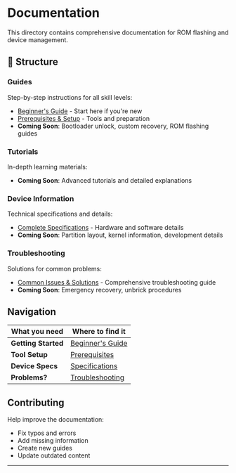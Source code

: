 # Documentation

This directory contains comprehensive documentation for ROM flashing and device management.

## 📁 Structure

### Guides
Step-by-step instructions for all skill levels:
- [Beginner's Guide](guides/beginners-guide.md) - Start here if you're new
- [Prerequisites & Setup](guides/prerequisites.md) - Tools and preparation
- **Coming Soon**: Bootloader unlock, custom recovery, ROM flashing guides

### Tutorials
In-depth learning materials:
- **Coming Soon**: Advanced tutorials and detailed explanations

### Device Information
Technical specifications and details:
- [Complete Specifications](device-info/specifications.md) - Hardware and software details
- **Coming Soon**: Partition layout, kernel information, development details

### Troubleshooting
Solutions for common problems:
- [Common Issues & Solutions](troubleshooting/common-issues.md) - Comprehensive troubleshooting guide
- **Coming Soon**: Emergency recovery, unbrick procedures

## Navigation

| What you need | Where to find it |
|---------------|------------------|
| **Getting Started** | [Beginner's Guide](guides/beginners-guide.md) |
| **Tool Setup** | [Prerequisites](guides/prerequisites.md) |
| **Device Specs** | [Specifications](device-info/specifications.md) |
| **Problems?** | [Troubleshooting](troubleshooting/common-issues.md) |

## Contributing

Help improve the documentation:
- Fix typos and errors
- Add missing information
- Create new guides
- Update outdated content
---
